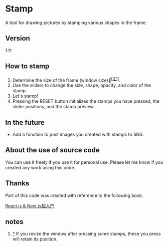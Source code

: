 # Stamp

A tool for drawing pictures by stamping various shapes in the frame.

## Version

1.11

## How to stamp

1. Determine the size of the frame (window size)<sup id="note_ref-1"><a href="#note-1">[注1]</a></sup>.
2. Use the sliders to change the size, shape, opacity, and color of the stamp.
3. Let's stamp!
4. Pressing the RESET button initializes the stamps you have pressed, the slider positions, and the stamp preview.

## In the future

- Add a function to post images you created with stamps to SNS.

## About the use of source code

You can use it freely if you use it for personal use. Please let me know if you created any work using this code.

## Thanks

Part of this code was created with reference to the following book.

[React.js & Next.js超入門](https://www.shuwasystem.co.jp/book/9784798056920.html)

## notes

1. <b><a id="note-1" href="#note_ref-1">^</a></b> If you resize the window after pressing some stamps, these you press will retain its position.
